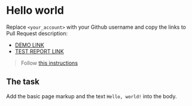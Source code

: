 # Hello world
Replace `<your_account>` with your Github username and copy the links to Pull Request description:
- [DEMO LINK](https://kuzmi491.github.io/layout_hello-world/)
- [TEST REPORT LINK](https://kuzmi491.github.io/layout_hello-world/report/html_report/)

> Follow [this instructions](https://mate-academy.github.io/layout_task-guideline/#how-to-solve-the-layout-tasks-on-github)

## The task
Add the basic page markup and the text `Hello, world!` into the body.
